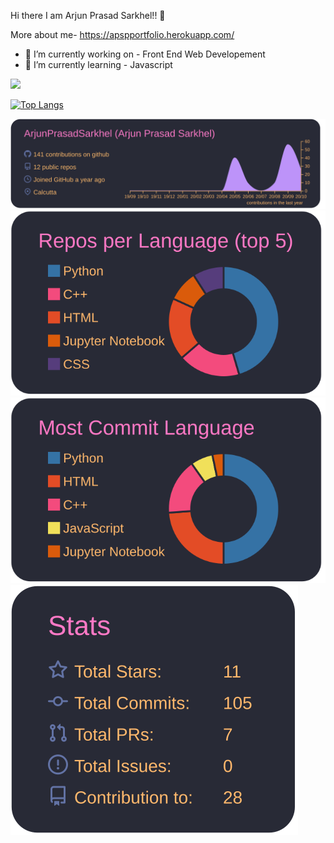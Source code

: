 Hi there I am Arjun Prasad Sarkhel!! 👋

More about me- https://apspportfolio.herokuapp.com/

- 🔭 I’m currently working on - Front End Web Developement
- 🌱 I’m currently learning - Javascript

<!---![Anurag's github stats](https://github-readme-stats.vercel.app/api?username=ArjunPrasadSarkhel&show_icons=true&theme=gruvbox)-->

![](https://komarev.com/ghpvc/?username=ArjunPrasadSarkhel&color=blueviolet&style=plastic&label=You+are+one+of+this+:D)

[![Top Langs](https://github-readme-stats.vercel.app/api/top-langs/?username=ArjunPrasadSarkhel&layout=compact)](https://github.com/anuraghazra/github-readme-stats)

[![](./profile-summary-card-output/dracula/0-profile-details.svg)](https://github.com/ArjunPrasadSarkhel/github-profile-summary-cards)
[![](./profile-summary-card-output/dracula/1-repos-per-language.svg)](https://github.com/ArjunPrasadSarkhel/github-profile-summary-cards)
[![](./profile-summary-card-output/dracula/2-most-commit-language.svg)](https://github.com/ArjunPrasadSarkhel/github-profile-summary-cards)
[![](./profile-summary-card-output/dracula/3-stats.svg)](https://github.com/ArjunPrasadSarkhel/github-profile-summary-cards)


